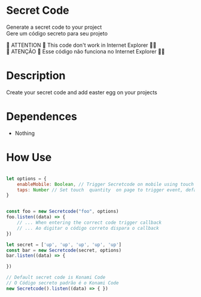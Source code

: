 # Secret Code
Generate a secret code to your project <br>
Gere um código secreto para seu projeto


:rotating_light: ATTENTION :rotating_light: This code don't work in Internet Explorer :poop::poop:
<br>
:rotating_light: ATENÇÃO :rotating_light: Esse código não funciona no Internet Explorer :poop::poop:

# Description

Create your secret code and add easter egg on your projects

# Dependences

- Nothing


# How Use

```javascript

let options = { 
	enableMobile: Boolean, // Trigger Secretcode on mobile using touch event
	taps: Number // Set touch  quantity  on page to trigger event, default is 5
}


const foo = new Secretcode("foo", options)
foo.listen((data) => { 
	// ... When entering the correct code trigger callback
	// ... Ao digitar o código correto dispara o callback
})

let secret = ['up', 'up', 'up', 'up', 'up']
const bar = new Secretcode(secret, options)
bar.listen((data) => { 

})

// Default secret code is Konami Code
// O Código secreto padrão é o Konami Code
new Secretcode().listen((data) => { })

```

